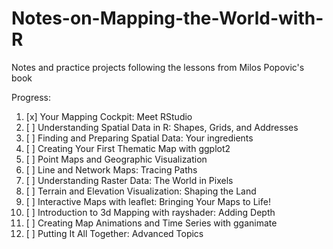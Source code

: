 # Notes-on-Mapping-the-World-with-R
Notes and practice projects following the lessons from Milos Popovic's book

Progress:
1. [x] Your Mapping Cockpit: Meet RStudio
2. [ ] Understanding Spatial Data in R: Shapes, Grids, and Addresses
3. [ ] Finding and Preparing Spatial Data: Your ingredients
4. [ ] Creating Your First Thematic Map with ggplot2
5. [ ] Point Maps and Geographic Visualization
6. [ ] Line and Network Maps: Tracing Paths
7. [ ] Understanding Raster Data: The World in Pixels
8. [ ] Terrain and Elevation Visualization: Shaping the Land
9. [ ] Interactive Maps with leaflet: Bringing Your Maps to Life!
10. [ ] Introduction to 3d Mapping with rayshader: Adding Depth
11. [ ] Creating Map Animations and Time Series with gganimate
12. [ ] Putting It All Together: Advanced Topics
